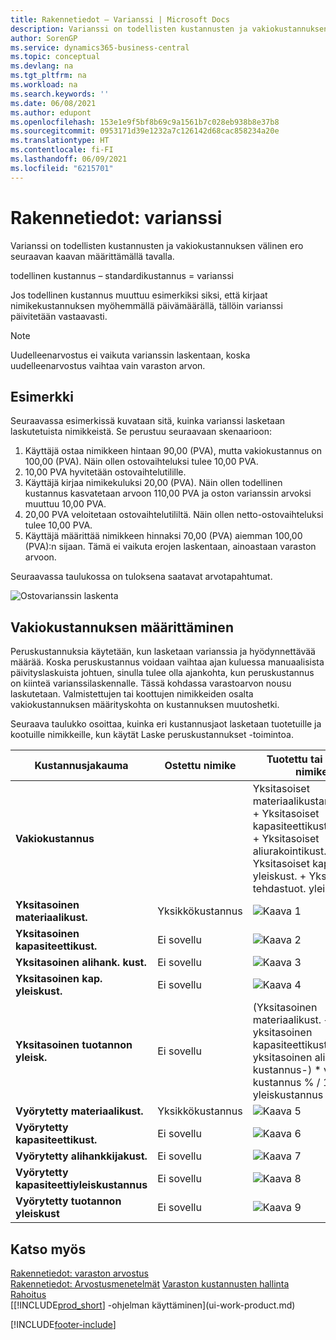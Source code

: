 ```yaml
---
title: Rakennetiedot – Varianssi | Microsoft Docs
description: Varianssi on todellisten kustannusten ja vakiokustannuksen välinen ero seuraavan kaavan määrittämällä tavalla.
author: SorenGP
ms.service: dynamics365-business-central
ms.topic: conceptual
ms.devlang: na
ms.tgt_pltfrm: na
ms.workload: na
ms.search.keywords: ''
ms.date: 06/08/2021
ms.author: edupont
ms.openlocfilehash: 153e1e9f5bf8b69c9a1561b7c028eb938b8e37b8
ms.sourcegitcommit: 0953171d39e1232a7c126142d68cac858234a20e
ms.translationtype: HT
ms.contentlocale: fi-FI
ms.lasthandoff: 06/09/2021
ms.locfileid: "6215701"
---
```

# <a name="design-details-variance"></a>Rakennetiedot: varianssi
Varianssi on todellisten kustannusten ja vakiokustannuksen välinen ero seuraavan kaavan määrittämällä tavalla.  

 todellinen kustannus – standardikustannus = varianssi  

 Jos todellinen kustannus muuttuu esimerkiksi siksi, että kirjaat nimikekustannuksen myöhemmällä päivämäärällä, tällöin varianssi päivitetään vastaavasti.  

> [!NOTE]  
>  Uudelleenarvostus ei vaikuta varianssin laskentaan, koska uudelleenarvostus vaihtaa vain varaston arvon.  

## <a name="example"></a>Esimerkki  
 Seuraavassa esimerkissä kuvataan sitä, kuinka varianssi lasketaan laskutetuista nimikkeistä. Se perustuu seuraavaan skenaarioon:  

1.  Käyttäjä ostaa nimikkeen hintaan 90,00 (PVA), mutta vakiokustannus on 100,00 (PVA). Näin ollen ostovaihteluksi tulee 10,00 PVA.  
2.  10,00 PVA hyvitetään ostovaihtelutilille.  
3.  Käyttäjä kirjaa nimikekuluksi 20,00 (PVA). Näin ollen todellinen kustannus kasvatetaan arvoon 110,00 PVA ja oston varianssin arvoksi muuttuu 10,00 PVA.  
4.  20,00 PVA veloitetaan ostovaihtelutililtä. Näin ollen netto-ostovaihteluksi tulee 10,00 PVA.  
5.  Käyttäjä määrittää nimikkeen hinnaksi 70,00 (PVA) aiemman 100,00 (PVA):n sijaan. Tämä ei vaikuta erojen laskentaan, ainoastaan varaston arvoon.  

 Seuraavassa taulukossa on tuloksena saatavat arvotapahtumat.  

 ![Ostovarianssin laskenta](media/design_details_inventory_costing_11_purchase_variance.png "Ostovarianssin laskenta")  

## <a name="determining-the-standard-cost"></a>Vakiokustannuksen määrittäminen  
 Peruskustannuksia käytetään, kun lasketaan varianssia ja hyödynnettävää määrää. Koska peruskustannus voidaan vaihtaa ajan kuluessa manuaalisista päivityslaskuista johtuen, sinulla tulee olla ajankohta, kun peruskustannus on kiinteä varianssilaskennalle. Tässä kohdassa varastoarvon nousu laskutetaan. Valmistettujen tai koottujen nimikkeiden osalta vakiokustannuksen määrityskohta on kustannuksen muutoshetki.  

 Seuraava taulukko osoittaa, kuinka eri kustannusjaot lasketaan tuotetuille ja kootuille nimikkeille, kun käytät Laske peruskustannukset -toimintoa.  

|Kustannusjakauma|Ostettu nimike|Tuotettu tai koottu nimike|  
|----------------|--------------------|------------------------------|  
|**Vakiokustannus**||Yksitasoiset materiaalikustannukset + Yksitasoiset kapasiteettikustannukset + Yksitasoiset aliurakointikust. + Yksitasoiset kapasit. yleiskust. + Yksitasoiset tehdastuot. yleiskust.|  
|**Yksitasoinen materiaalikust.**|Yksikkökustannus|![Kaava 1](media/design_details_inventory_costing_11_equation_1.png "Kaava 1")|  
|**Yksitasoinen kapasiteettikust.**|Ei sovellu|![Kaava 2](media/design_details_inventory_costing_11_equation_2.png "Kaava 2")|  
|**Yksitasoinen alihank. kust.**|Ei sovellu|![Kaava 3](media/design_details_inventory_costing_11_equation_3.png "Kaava 3")|  
|**Yksitasoinen kap. yleiskust.**|Ei sovellu|![Kaava 4](media/design_details_inventory_costing_11_equation_4.png "Kaava 4")|  
|**Yksitasoinen tuotannon yleisk.**|Ei sovellu|(Yksitasoinen materiaalikust. + yksitasoinen kapasiteettikust. + yksitasoinen alihank. kustannus-) * välillinen kustannus % / 100 + yleiskustannus|  
|**Vyörytetty materiaalikust.**|Yksikkökustannus|![Kaava 5](media/design_details_inventory_costing_11_equation_5.png "Kaava 5")|  
|**Vyörytetty kapasiteettikust.**|Ei sovellu|![Kaava 6](media/design_details_inventory_costing_11_equation_6.png "Kaava 6")|  
|**Vyörytetty alihankkijakust.**|Ei sovellu|![Kaava 7](media/design_details_inventory_costing_11_equation_7.png "Kaava 7")|  
|**Vyörytetty kapasiteettiyleiskustannus**|Ei sovellu|![Kaava 8](media/design_details_inventory_costing_11_equation_8.png "Kaava 8")|  
|**Vyörytetty tuotannon yleiskust**|Ei sovellu|![Kaava 9](media/design_details_inventory_costing_11_equation_9.png "Kaava 9")|  

## <a name="see-also"></a>Katso myös  
 [Rakennetiedot: varaston arvostus](design-details-inventory-costing.md)   
 [Rakennetiedot: Arvostusmenetelmät](design-details-costing-methods.md) [Varaston kustannusten hallinta](finance-manage-inventory-costs.md)  
 [Rahoitus](finance.md)  
 [[!INCLUDE[prod_short](includes/prod_short.md)] -ohjelman käyttäminen](ui-work-product.md)


[!INCLUDE[footer-include](includes/footer-banner.md)]